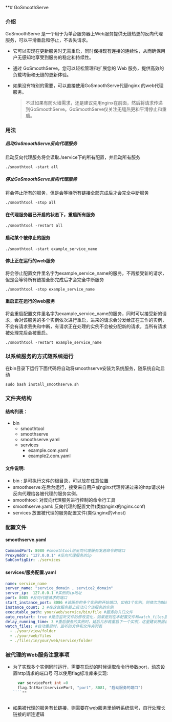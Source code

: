**# GoSmoothServe

### 介绍
GoSmoothServe 是一个用于为单台服务器上Web服务提供无缝热更的反向代理服务，可以平滑重启和停止，不丢失请求。

+ 它可以实现在更新服务时无需重启，同时保持现有连接的连续性，从而确保用户无感知地享受到服务的稳定和持续性。
+ 通过 GoSmoothServe，您可以轻松管理和扩展您的 Web 服务，提供高效的负载均衡和无缝的更新体验。

+ 如果没有特别的需要，可以直接使用GoSmoothServe代替nginx 的web代理服务。
  > 不过如果有防火墙需求，还是建议先用nginx在前面，然后将请求传递到GoSmoothServe。GoSmoothServe仅关注无缝热更和平滑停止和重启。
### 用法

##### 启动GoSmoothServe反向代理服务
 启动反向代理服务将会读取./service下的所有配置，并启动所有服务
````shell
./smoothtool -start all
````
##### 停止GoSmoothServe反向代理服务
将会停止所有的服务，但是会等待所有链接全部完成后才会完全中断服务
````shell
./smoothtool -stop all
````

#### 在代理服务器已开启的状态下，重启所有服务
````shell
./smoothtool -restart all
````

#### 启动某个被停止的服务
````shell
./smoothtool -start example_service_name
````

#### 停止正在运行的web服务
将会停止配置文件里名字为example_service_name的服务，不再接受新的请求，但是会等待所有链接全部完成后才会完全中断服务
````shell
./smoothtool -stop example_service_name
````

#### 重启正在运行的web服务
将会重启配置文件里名字为example_service_name的服务，同时可以接受新的请求，会对该服务的多个实例依次进行重启，进来的请求会分发给正在工作的实例，不会有请求丢失和中断，有请求正在处理的实例不会被分配新的请求，当所有请求被处理完后会被重启。
````shell
./smoothtool -restart example_service_name
````

### 以系统服务的方式随系统运行
在bin目录下运行下面代码将自动将smoothserve安装为系统服务，随系统自动启动 
````shell
sudo bash install_smoothserve.sh
````
### 文件夹结构
#### 结构列表：
- bin 
    - smoothtool
    - smoothserve
    - smoothserve.yaml
    - services
       + example.com.yaml
       + example2.com.yaml

#### 文件说明:
 + bin : 是可执行文件的根目录，可以放在任意位置
 + smoothserve:在后台运行，接受来自用户或nginx代理传递过来的http请求并反向代理给各被代理的服务实例。
 + smoothtool: 对反向代理服务进行控制的命令行工具
 + smoothserve.yaml: 反向代理的配置文件(类似nginx的nginx.conf)
 + services 放置被代理的服务配置文件(类似nginx的vhost)

### 配置文件
#### smoothserve.yaml
````yaml
CommandPort: 8080 #smoothtool给反向代理服务发送命令的端口
ProxyAddr: "127.0.0.1" #反向代理服务的ip
SubConfigDir: ./services
````

#### services/服务配置.yaml
````yaml
name: service_name
server_name: "service_domain , service2_domain"
server_ip:  127.0.0.1 #实例的ip地址
port: 8085 #反向代理请求的端口
start_instance_port: 8086 #该服务的多个实例的开始端口，如有3个实例，则依次为8086,8087,8088
instance_count: 3 #在这台服务器上启动几个该服务的实例
executable_path: your/web/service/bin/file #服务的入口文件
auto_restart: true #是否监听文件的修改变化，如果是则在本配置文件和watch_files里配置的文件或文件夹有修改时会自动无缝重启
delay_running_time: 3 #重启服务的实例时，延后几秒再重启下一个实例，这里建议根据自己的服务启动后要多久可以正常工作来设置
watch_files: #自动重启时，监听的文件和文件夹列表
  - ./your/view/folder
  - ./your/web/files
  - ./files/in/your/web/service/folder

````
        
### 被代理的Web服务注意事项
+ 为了实现多个实例同时运行，需要在启动的时候读取命令行参数port，动态设置http请求的端口号
  可以使用flag标准库来实现:
  ````go
    var servicePort int =0
    flag.IntVar(&servicePort, "port", 8081, "启动服务的端口")
  ````**
 
+ 如果被代理的服务有长链接，则需要在web服务里侦听系统信号，自行处理长链接的断连逻辑

